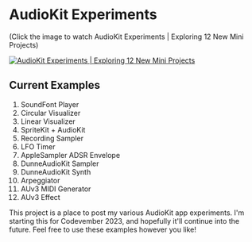 # AudioKit Experiments
(Click the image to watch AudioKit Experiments | Exploring 12 New Mini Projects)

[![AudioKit Experiments | Exploring 12 New Mini Projects](https://img.youtube.com/vi/tCx_KHUsAoA/0.jpg)](https://youtu.be/tCx_KHUsAoA "AudioKit Experiments | Exploring 12 New Mini Projects")

## Current Examples
1. SoundFont Player
2. Circular Visualizer
3. Linear Visualizer
4. SpriteKit + AudioKit
5. Recording Sampler
6. LFO Timer
7. AppleSampler ADSR Envelope
8. DunneAudioKit Sampler
9. DunneAudioKit Synth
10. Arpeggiator
11. AUv3 MIDI Generator
12. AUv3 Effect

This project is a place to post my various AudioKit app experiments. I'm starting this for Codevember 2023, and hopefully it'll continue into the future. Feel free to use these examples however you like!
